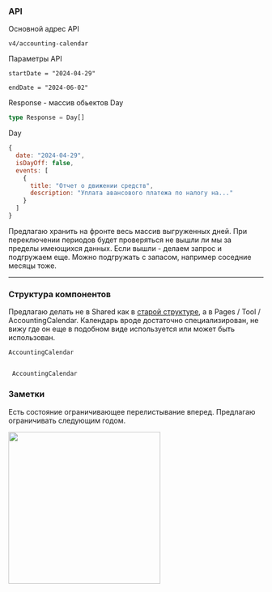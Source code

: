 
### API

Основной адрес API
```
v4/accounting-calendar
```

Параметры API
```
startDate = "2024-04-29"

endDate = "2024-06-02"
```

Response - массив обьектов Day
```ts
type Response = Day[]
```

Day
```js
{
  date: "2024-04-29",
  isDayOff: false,
  events: [
	{
	  title: "Отчет о движении средств",
	  description: "Уплата авансового платежа по налогу на..."
	}
  ]
}
```

Предлагаю хранить на фронте весь массив выгруженных дней. При переключении периодов будет проверяться не вышли ли мы за пределы имеющихся данных. Если вышли - делаем запрос и подгружаем еще. Можно подгружать с запасом, например соседние месяцы тоже.

---
### Структура компонентов

Предлагаю делать не в Shared как в [старой структуре](old_structure.md), a в Pages / Tool / AccountingCalendar. Календарь вроде достаточно специализирован, не вижу где он еще в подобном виде используется или может быть использован.

```
AccountingCalendar
	
```


	 AccountingCalendar


### Заметки

Есть состояние ограничивающее перелистывание вперед. Предлагаю ограничивать следующим годом.

<img src="assets/max-date.png" width="300">